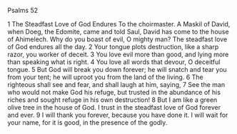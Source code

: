 Psalms 52

1	The Steadfast Love of God Endures To the choirmaster. A Maskil of David, when Doeg, the Edomite, came and told Saul, David has come to the house of Ahimelech. Why do you boast of evil, O mighty man? The steadfast love of God endures all the day.
2	Your tongue plots destruction, like a sharp razor, you worker of deceit.
3	You love evil more than good, and lying more than speaking what is right.
4	You love all words that devour, O deceitful tongue.
5	But God will break you down forever; he will snatch and tear you from your tent; he will uproot you from the land of the living.
6	The righteous shall see and fear, and shall laugh at him, saying,
7	See the man who would not make God his refuge, but trusted in the abundance of his riches and sought refuge in his own destruction!
8	But I am like a green olive tree in the house of God. I trust in the steadfast love of God forever and ever.
9	I will thank you forever, because you have done it. I will wait for your name, for it is good, in the presence of the godly.

